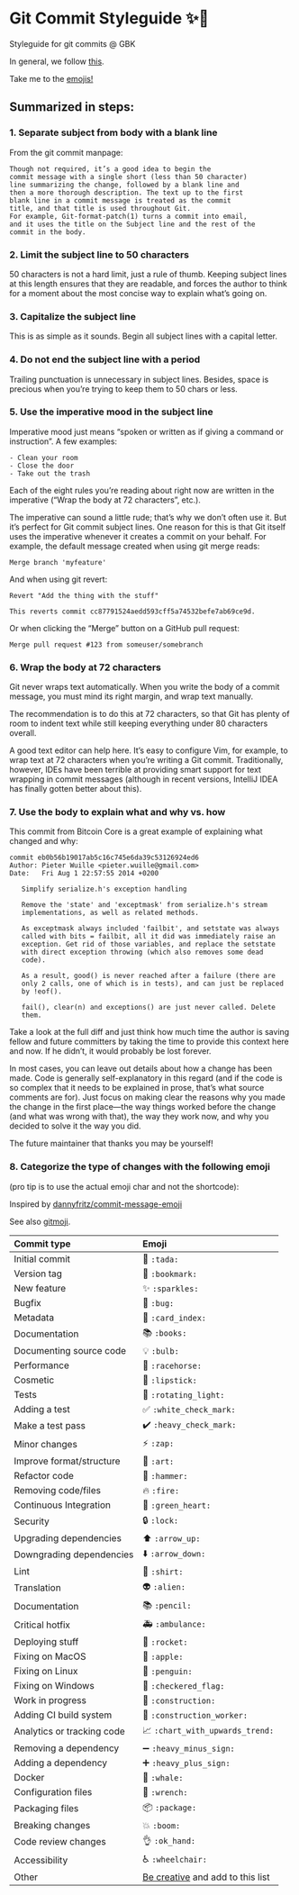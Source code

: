 # Git Commit Styleguide ✨🎉

Styleguide for git commits @ GBK

In general, we follow [this](https://chris.beams.io/posts/git-commit/).

Take me to the [emojis!](#8-categorize-the-type-of-changes-with-the-following-emoji)

## Summarized in steps:

### 1. Separate subject from body with a blank line

From the git commit manpage:

```
Though not required, it’s a good idea to begin the
commit message with a single short (less than 50 character)
line summarizing the change, followed by a blank line and
then a more thorough description. The text up to the first
blank line in a commit message is treated as the commit
title, and that title is used throughout Git.
For example, Git-format-patch(1) turns a commit into email,
and it uses the title on the Subject line and the rest of the 
commit in the body.
```

### 2. Limit the subject line to 50 characters

50 characters is not a hard limit, just a rule of thumb.
Keeping subject lines at this length ensures that they are
readable, and forces the author to think for a moment about
the most concise way to explain what’s going on.

### 3. Capitalize the subject line

This is as simple as it sounds. Begin all subject lines with a capital letter.

### 4. Do not end the subject line with a period

Trailing punctuation is unnecessary in subject lines.
Besides, space is precious when you’re trying to keep them to 50 chars or less.

### 5. Use the imperative mood in the subject line

Imperative mood just means “spoken or written as if giving a command or instruction”. A few examples:

    - Clean your room
    - Close the door
    - Take out the trash

Each of the eight rules you’re reading about right now are written 
in the imperative (“Wrap the body at 72 characters”, etc.).

The imperative can sound a little rude; 
that’s why we don’t often use it. 
But it’s perfect for Git commit subject lines. 
One reason for this is that Git itself uses the 
imperative whenever it creates a commit on your behalf.
For example, the default message created when using git merge reads:

```
Merge branch 'myfeature'
```

And when using git revert:

```
Revert "Add the thing with the stuff"

This reverts commit cc87791524aedd593cff5a74532befe7ab69ce9d.
```

Or when clicking the “Merge” button on a GitHub pull request:

```
Merge pull request #123 from someuser/somebranch
```

### 6. Wrap the body at 72 characters
Git never wraps text automatically. When you write the body of a commit message, you must mind its
right margin, and wrap text manually.

The recommendation is to do this at 72 characters, so that Git has plenty of room to indent text
while still keeping everything under 80 characters overall.

A good text editor can help here. It’s easy to configure Vim, for example, to wrap text at 72
characters when you’re writing a Git commit. Traditionally, however, IDEs have been terrible at
providing smart support for text wrapping in commit messages (although in recent versions, IntelliJ
IDEA has finally gotten better about this).

### 7. Use the body to explain what and why vs. how
This commit from Bitcoin Core is a great example of explaining what changed and why:

```
commit eb0b56b19017ab5c16c745e6da39c53126924ed6
Author: Pieter Wuille <pieter.wuille@gmail.com>
Date:   Fri Aug 1 22:57:55 2014 +0200

   Simplify serialize.h's exception handling

   Remove the 'state' and 'exceptmask' from serialize.h's stream
   implementations, as well as related methods.

   As exceptmask always included 'failbit', and setstate was always
   called with bits = failbit, all it did was immediately raise an
   exception. Get rid of those variables, and replace the setstate
   with direct exception throwing (which also removes some dead
   code).

   As a result, good() is never reached after a failure (there are
   only 2 calls, one of which is in tests), and can just be replaced
   by !eof().

   fail(), clear(n) and exceptions() are just never called. Delete
   them.
```

Take a look at the full diff and just think how much time the author is saving fellow and future
committers by taking the time to provide this context here and now. If he didn’t, it would probably
be lost forever.

In most cases, you can leave out details about how a change has been made. Code is generally
self-explanatory in this regard (and if the code is so complex that it needs to be explained in
prose, that’s what source comments are for). Just focus on making clear the reasons why you made the
change in the first place—the way things worked before the change (and what was wrong with that),
the way they work now, and why you decided to solve it the way you did.

The future maintainer that thanks you may be yourself!

### 8. Categorize the type of changes with the following emoji 
(pro tip is to use the actual emoji char and not the shortcode):

Inspired by [dannyfritz/commit-message-emoji](https://github.com/dannyfritz/commit-message-emoji)

See also [gitmoji](https://gitmoji.carloscuesta.me/).

|   Commit type              | Emoji                                                                  |
|:---------------------------|:-----------------------------------------------------------------------|
| Initial commit             | 🎉 `:tada:`                                                            |
| Version tag                | 🔖 `:bookmark:`                                                        |
| New feature                | ✨ `:sparkles:`                                                        |
| Bugfix                     | 🐛 `:bug:`                                                             |
| Metadata                   | 📇 `:card_index:`                                                      |
| Documentation              | 📚 `:books:`                                                           |
| Documenting source code    | 💡 `:bulb:`                                                            |
| Performance                | 🐎 `:racehorse:`                                                       |
| Cosmetic                   | 💄 `:lipstick:`                                                        |
| Tests                      | 🚨 `:rotating_light:`                                                  |
| Adding a test              | ✅ `:white_check_mark:`                                                |
| Make a test pass           | ✔️ `:heavy_check_mark:`                                                 |
| Minor changes              | ⚡ `:zap:`                                                              |
| Improve format/structure   | 🎨 `:art:`                                                             |
| Refactor code              | 🔨 `:hammer:`                                                          |
| Removing code/files        | 🔥 `:fire:`                                                            |
| Continuous Integration     | 💚 `:green_heart:`                                                     |
| Security                   | 🔒 `:lock:`                                                            |
| Upgrading dependencies     | ⬆️ `:arrow_up:`                                                        |
| Downgrading dependencies   | ⬇️ `:arrow_down:`                                                      |
| Lint                       | 👕 `:shirt:`                                                           |
| Translation                | 👽 `:alien:`                                                           |
| Documentation              | 📚 `:pencil:`                                                          |
| Critical hotfix            | 🚑 `:ambulance:`                                                       |
| Deploying stuff            | 🚀 `:rocket:`                                                          |
| Fixing on MacOS            | 🍎 `:apple:`                                                           |
| Fixing on Linux            | 🐧 `:penguin:`                                                         |
| Fixing on Windows          | 🏁 `:checkered_flag:`                                                  |
| Work in progress           | 🚧  `:construction:`                                                   |
| Adding CI build system     | 👷 `:construction_worker:`                                             |
| Analytics or tracking code | 📈 `:chart_with_upwards_trend:`                                        |
| Removing a dependency      | ➖ `:heavy_minus_sign:`                                                |
| Adding a dependency        | ➕ `:heavy_plus_sign:`                                                 |
| Docker                     | 🐳 `:whale:`                                                           |
| Configuration files        | 🔧 `:wrench:`                                                          |
| Packaging files            | 📦 `:package:`                                                         |
| Breaking changes           | 💥 `:boom:`                                                            |
| Code review changes        | 👌 `:ok_hand:`                                                         |
| Accessibility              | ♿ `:wheelchair:`                                                       |
| Other                      | [Be creative](http://www.emoji-cheat-sheet.com/) and add to this list  |
